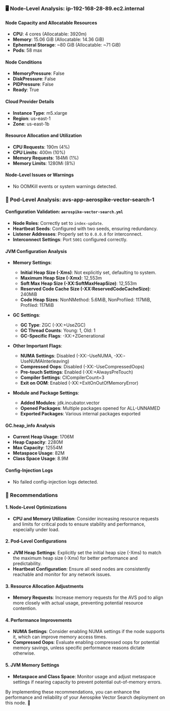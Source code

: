 ### 🖥️ Node-Level Analysis: ip-192-168-28-89.ec2.internal

#### Node Capacity and Allocatable Resources
- **CPU**: 4 cores (Allocatable: 3920m)
- **Memory**: 15.06 GiB (Allocatable: 14.36 GiB)
- **Ephemeral Storage**: ~80 GiB (Allocatable: ~71 GiB)
- **Pods**: 58 max

#### Node Conditions
- **MemoryPressure**: False
- **DiskPressure**: False
- **PIDPressure**: False
- **Ready**: True

#### Cloud Provider Details
- **Instance Type**: m5.xlarge
- **Region**: us-east-1
- **Zone**: us-east-1b

#### Resource Allocation and Utilization
- **CPU Requests**: 190m (4%)
- **CPU Limits**: 400m (10%)
- **Memory Requests**: 184Mi (1%)
- **Memory Limits**: 1280Mi (8%)

#### Node-Level Issues or Warnings
- No OOMKill events or system warnings detected.

### 🧵 Pod-Level Analysis: avs-app-aerospike-vector-search-1

#### Configuration Validation: `aerospike-vector-search.yml`
- **Node Roles**: Correctly set to `index-update`.
- **Heartbeat Seeds**: Configured with two seeds, ensuring redundancy.
- **Listener Addresses**: Properly set to `0.0.0.0` for interconnect.
- **Interconnect Settings**: Port `5001` configured correctly.

#### JVM Configuration Analysis
- **Memory Settings**:
  - **Initial Heap Size (-Xms)**: Not explicitly set, defaulting to system.
  - **Maximum Heap Size (-Xmx)**: 12,553m
  - **Soft Max Heap Size (-XX:SoftMaxHeapSize)**: 12,553m
  - **Reserved Code Cache Size (-XX:ReservedCodeCacheSize)**: 240MiB
  - **Code Heap Sizes**: NonNMethod: 5.6MiB, NonProfiled: 117MiB, Profiled: 117MiB

- **GC Settings**:
  - **GC Type**: ZGC (-XX:+UseZGC)
  - **GC Thread Counts**: Young: 1, Old: 1
  - **GC-Specific Flags**: -XX:+ZGenerational

- **Other Important Flags**:
  - **NUMA Settings**: Disabled (-XX:-UseNUMA, -XX:-UseNUMAInterleaving)
  - **Compressed Oops**: Disabled (-XX:-UseCompressedOops)
  - **Pre-touch Settings**: Enabled (-XX:+AlwaysPreTouch)
  - **Compiler Settings**: CICompilerCount=3
  - **Exit on OOM**: Enabled (-XX:+ExitOnOutOfMemoryError)

- **Module and Package Settings**:
  - **Added Modules**: jdk.incubator.vector
  - **Opened Packages**: Multiple packages opened for ALL-UNNAMED
  - **Exported Packages**: Various internal packages exported

#### GC.heap_info Analysis
- **Current Heap Usage**: 1706M
- **Heap Capacity**: 2280M
- **Max Capacity**: 12554M
- **Metaspace Usage**: 82M
- **Class Space Usage**: 8.9M

#### Config-Injection Logs
- No failed config-injection logs detected.

### 🔧 Recommendations

#### 1. Node-Level Optimizations
- **CPU and Memory Utilization**: Consider increasing resource requests and limits for critical pods to ensure stability and performance, especially under load.

#### 2. Pod-Level Configurations
- **JVM Heap Settings**: Explicitly set the initial heap size (-Xms) to match the maximum heap size (-Xmx) for better performance and predictability.
- **Heartbeat Configuration**: Ensure all seed nodes are consistently reachable and monitor for any network issues.

#### 3. Resource Allocation Adjustments
- **Memory Requests**: Increase memory requests for the AVS pod to align more closely with actual usage, preventing potential resource contention.

#### 4. Performance Improvements
- **NUMA Settings**: Consider enabling NUMA settings if the node supports it, which can improve memory access times.
- **Compressed Oops**: Evaluate enabling compressed oops for potential memory savings, unless specific performance reasons dictate otherwise.

#### 5. JVM Memory Settings
- **Metaspace and Class Space**: Monitor usage and adjust metaspace settings if nearing capacity to prevent potential out-of-memory errors.

By implementing these recommendations, you can enhance the performance and reliability of your Aerospike Vector Search deployment on this node. 🚀
